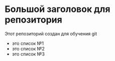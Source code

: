 # Большой заголовок для репозитория

Этот репозиторий создан для обучения git

- это список №1
- это список №2
- это список №3
